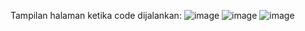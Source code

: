Tampilan halaman ketika code dijalankan:
![image](https://github.com/user-attachments/assets/a4421edb-6b49-46cd-8728-f0c93f4ec2bd)
![image](https://github.com/user-attachments/assets/a82392e1-94c5-4e8c-addc-fa3b96052a2f)
![image](https://github.com/user-attachments/assets/6b8dc7d7-077a-4977-ad94-042e213acc2b)
